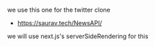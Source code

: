 we use this one for the twitter clone 
- https://saurav.tech/NewsAPI/

we will use next.js's serverSideRendering for this

